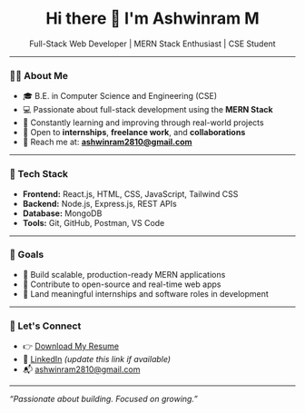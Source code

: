 <h1 align="center">Hi there 👋 I'm Ashwinram M</h1>

<p align="center">
  Full-Stack Web Developer | MERN Stack Enthusiast | CSE Student
</p>

---

### 👨‍💻 About Me

- 🎓 B.E. in Computer Science and Engineering (CSE)
- 💻 Passionate about full-stack development using the **MERN Stack**  
- 🌱 Constantly learning and improving through real-world projects
- 🤝 Open to **internships**, **freelance work**, and **collaborations**
- 📧 Reach me at: **ashwinram2810@gmail.com**

---

### 💼 Tech Stack

- **Frontend:** React.js, HTML, CSS, JavaScript, Tailwind CSS
- **Backend:** Node.js, Express.js, REST APIs  
- **Database:** MongoDB  
- **Tools:** Git, GitHub, Postman, VS Code  

---

### 📌 Goals

- 🔹 Build scalable, production-ready MERN applications  
- 🔹 Contribute to open-source and real-time web apps  
- 🔹 Land meaningful internships and software roles in development  

---

### 🔗 Let's Connect
- 👉 [Download My Resume](https://github.com/Ashwinram005/Ashwinram005/blob/main/ASHWINRAM-M%20FINAL%20RES.pdf)
- 💼 [LinkedIn](https://www.linkedin.com/in/ashwinram-m-425314291/) *(update this link if available)*
- 📬 ashwinram2810@gmail.com

---

_“Passionate about building. Focused on growing.”_
